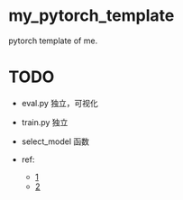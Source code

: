 # my_pytorch_template

pytorch template of me.

# TODO
- eval.py 独立，可视化
- train.py 独立

- select_model 函数
- ref: 
  - [1](https://github.com/ahangchen/torch_base) 
  - [2](https://zhuanlan.zhihu.com/p/409662511?utm_source=wechat_session&utm_medium=social&utm_oi=757558104148705280)
